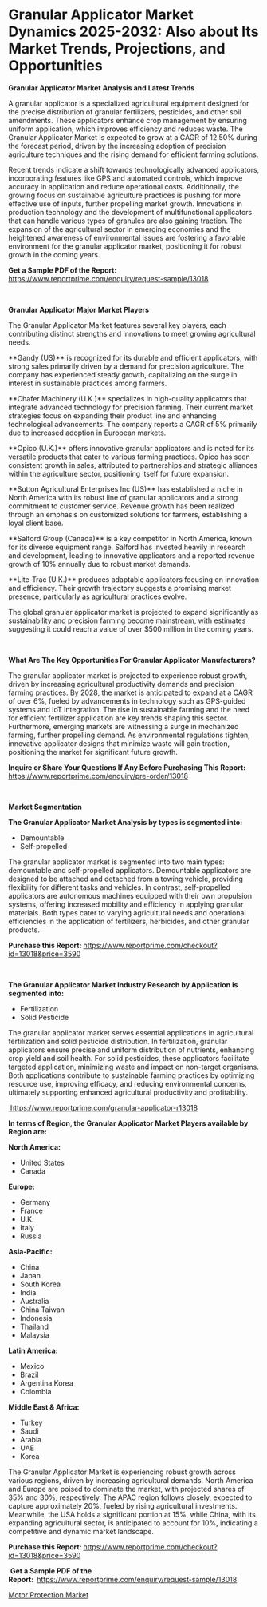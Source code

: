 <p><h1>Granular Applicator Market Dynamics 2025-2032: Also about Its Market Trends, Projections, and Opportunities</h1></p><p><strong>Granular Applicator Market Analysis and Latest Trends</strong></p>
<p><p>A granular applicator is a specialized agricultural equipment designed for the precise distribution of granular fertilizers, pesticides, and other soil amendments. These applicators enhance crop management by ensuring uniform application, which improves efficiency and reduces waste. The Granular Applicator Market is expected to grow at a CAGR of 12.50% during the forecast period, driven by the increasing adoption of precision agriculture techniques and the rising demand for efficient farming solutions.</p><p>Recent trends indicate a shift towards technologically advanced applicators, incorporating features like GPS and automated controls, which improve accuracy in application and reduce operational costs. Additionally, the growing focus on sustainable agriculture practices is pushing for more effective use of inputs, further propelling market growth. Innovations in production technology and the development of multifunctional applicators that can handle various types of granules are also gaining traction. The expansion of the agricultural sector in emerging economies and the heightened awareness of environmental issues are fostering a favorable environment for the granular applicator market, positioning it for robust growth in the coming years.</p></p>
<p><strong>Get a Sample PDF of the Report:&nbsp;</strong> <a href="https://www.reportprime.com/enquiry/request-sample/13018?utm_campaign=3118&utm_medium=2&utm_source=Github&utm_content=ia&utm_term=19032025&utm_id=granular-applicator">https://www.reportprime.com/enquiry/request-sample/13018</a></p>
<p>&nbsp;</p>
<p><strong>Granular Applicator Major Market Players</strong></p>
<p><p>The Granular Applicator Market features several key players, each contributing distinct strengths and innovations to meet growing agricultural needs. </p><p>**Gandy (US)** is recognized for its durable and efficient applicators, with strong sales primarily driven by a demand for precision agriculture. The company has experienced steady growth, capitalizing on the surge in interest in sustainable practices among farmers.</p><p>**Chafer Machinery (U.K.)** specializes in high-quality applicators that integrate advanced technology for precision farming. Their current market strategies focus on expanding their product line and enhancing technological advancements. The company reports a CAGR of 5% primarily due to increased adoption in European markets.</p><p>**Opico (U.K.)** offers innovative granular applicators and is noted for its versatile products that cater to various farming practices. Opico has seen consistent growth in sales, attributed to partnerships and strategic alliances within the agriculture sector, positioning itself for future expansion.</p><p>**Sutton Agricultural Enterprises Inc (US)** has established a niche in North America with its robust line of granular applicators and a strong commitment to customer service. Revenue growth has been realized through an emphasis on customized solutions for farmers, establishing a loyal client base.</p><p>**Salford Group (Canada)** is a key competitor in North America, known for its diverse equipment range. Salford has invested heavily in research and development, leading to innovative applicators and a reported revenue growth of 10% annually due to robust market demands.</p><p>**Lite-Trac (U.K.)** produces adaptable applicators focusing on innovation and efficiency. Their growth trajectory suggests a promising market presence, particularly as agricultural practices evolve.</p><p>The global granular applicator market is projected to expand significantly as sustainability and precision farming become mainstream, with estimates suggesting it could reach a value of over $500 million in the coming years.</p></p>
<p>&nbsp;</p>
<p><strong>What Are The Key Opportunities For Granular Applicator Manufacturers?</strong></p>
<p><p>The granular applicator market is projected to experience robust growth, driven by increasing agricultural productivity demands and precision farming practices. By 2028, the market is anticipated to expand at a CAGR of over 6%, fueled by advancements in technology such as GPS-guided systems and IoT integration. The rise in sustainable farming and the need for efficient fertilizer application are key trends shaping this sector. Furthermore, emerging markets are witnessing a surge in mechanized farming, further propelling demand. As environmental regulations tighten, innovative applicator designs that minimize waste will gain traction, positioning the market for significant future growth.</p></p>
<p><strong>Inquire or Share Your Questions If Any Before Purchasing This Report:</strong> <a href="https://www.reportprime.com/enquiry/pre-order/13018?utm_campaign=3118&utm_medium=2&utm_source=Github&utm_content=ia&utm_term=19032025&utm_id=granular-applicator">https://www.reportprime.com/enquiry/pre-order/13018</a></p>
<p>&nbsp;</p>
<p><strong>Market Segmentation</strong></p>
<p><strong>The Granular Applicator Market Analysis by types is segmented into:</strong></p>
<p><ul><li>Demountable</li><li>Self-propelled</li></ul></p>
<p><p>The granular applicator market is segmented into two main types: demountable and self-propelled applicators. Demountable applicators are designed to be attached and detached from a towing vehicle, providing flexibility for different tasks and vehicles. In contrast, self-propelled applicators are autonomous machines equipped with their own propulsion systems, offering increased mobility and efficiency in applying granular materials. Both types cater to varying agricultural needs and operational efficiencies in the application of fertilizers, herbicides, and other granular products.</p></p>
<p><strong>Purchase this Report:&nbsp;</strong><a href="https://www.reportprime.com/checkout?id=13018&price=3590&utm_campaign=3118&utm_medium=2&utm_source=Github&utm_content=ia&utm_term=19032025&utm_id=granular-applicator">https://www.reportprime.com/checkout?id=13018&price=3590</a></p>
<p>&nbsp;</p>
<p><strong>The Granular Applicator Market Industry Research by Application is segmented into:</strong></p>
<p><ul><li>Fertilization</li><li>Solid Pesticide</li></ul></p>
<p><p>The granular applicator market serves essential applications in agricultural fertilization and solid pesticide distribution. In fertilization, granular applicators ensure precise and uniform distribution of nutrients, enhancing crop yield and soil health. For solid pesticides, these applicators facilitate targeted application, minimizing waste and impact on non-target organisms. Both applications contribute to sustainable farming practices by optimizing resource use, improving efficacy, and reducing environmental concerns, ultimately supporting enhanced agricultural productivity and profitability.</p></p>
<p><a href="https://www.reportprime.com/granular-applicator-r13018?utm_campaign=3118&utm_medium=2&utm_source=Github&utm_content=ia&utm_term=19032025&utm_id=granular-applicator">&nbsp;https://www.reportprime.com/granular-applicator-r13018</a></p>
<p><strong>In terms of Region, the Granular Applicator Market Players available by Region are:</strong></p>
<p>
    <p> <strong> North America: </strong>
        <ul>
            <li>United States</li>
            <li>Canada</li>
        </ul>
        </p> 
    <p> <strong> Europe: </strong>
        <ul>
            <li>Germany</li>
            <li>France</li>
            <li>U.K.</li>
            <li>Italy</li>
            <li>Russia</li>
        </ul>
        </p> 
    <p> <strong> Asia-Pacific: </strong>
        <ul>
            <li>China</li>
            <li>Japan</li>
            <li>South Korea</li>
            <li>India</li>
            <li>Australia</li>
            <li>China Taiwan</li>
            <li>Indonesia</li>
            <li>Thailand</li>
            <li>Malaysia</li>
        </ul>
        </p> 
    <p> <strong> Latin America: </strong>
        <ul>
            <li>Mexico</li>
            <li>Brazil</li>
            <li>Argentina Korea</li>
            <li>Colombia</li>
        </ul>
        </p> 
    <p> <strong> Middle East & Africa: </strong>
        <ul>
            <li>Turkey</li>
            <li>Saudi</li>
            <li>Arabia</li>
            <li>UAE</li>
            <li>Korea</li>
        </ul>
    </p>
    </p>
<p><p>The Granular Applicator Market is experiencing robust growth across various regions, driven by increasing agricultural demands. North America and Europe are poised to dominate the market, with projected shares of 35% and 30%, respectively. The APAC region follows closely, expected to capture approximately 20%, fueled by rising agricultural investments. Meanwhile, the USA holds a significant portion at 15%, while China, with its expanding agricultural sector, is anticipated to account for 10%, indicating a competitive and dynamic market landscape.</p></p>
<p><strong>Purchase this Report: </strong><a href="https://www.reportprime.com/checkout?id=13018&price=3590&utm_campaign=3118&utm_medium=2&utm_source=Github&utm_content=ia&utm_term=19032025&utm_id=granular-applicator">https://www.reportprime.com/checkout?id=13018&price=3590</a></p>
<p>&nbsp;<strong>Get a Sample PDF of the Report:&nbsp;&nbsp;</strong><a href="https://www.reportprime.com/enquiry/request-sample/13018?utm_campaign=3118&utm_medium=2&utm_source=Github&utm_content=ia&utm_term=19032025&utm_id=granular-applicator">https://www.reportprime.com/enquiry/request-sample/13018</a></p>
<p><strong></strong></p>
<p><p><a href="https://github.com/rosamariarocque98/Market-Research-Report-List-1/blob/main/motor-protection-market.md?utm_campaign=3118&utm_medium=2&utm_source=Github&utm_content=ia&utm_term=19032025&utm_id=granular-applicator">Motor Protection Market</a></p></p>